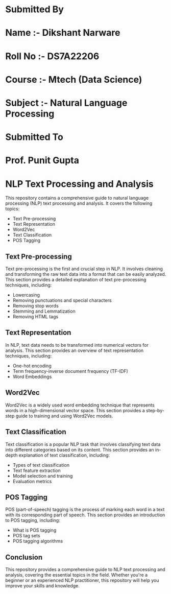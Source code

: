 # Submitted By
# Name :- Dikshant Narware 
# Roll No :- DS7A22206  
# Course :- Mtech (Data Science) 
# Subject :- Natural Language Processing

# Submitted To
# Prof. Punit Gupta
# NLP Text Processing and Analysis

This repository contains a comprehensive guide to natural language processing (NLP) text processing and analysis. It covers the following topics:

- Text Pre-processing
- Text Representation
- Word2Vec
- Text Classification
- POS Tagging

## Text Pre-processing

Text pre-processing is the first and crucial step in NLP. It involves cleaning and transforming the raw text data into a format that can be easily analyzed. This section provides a detailed explanation of text pre-processing techniques, including:

- Lowercasing
- Removing punctuations and special characters
- Removing stop words
- Stemming and Lemmatization
- Removing HTML tags

## Text Representation

In NLP, text data needs to be transformed into numerical vectors for analysis. This section provides an overview of text representation techniques, including:

- One-hot encoding
- Term frequency-inverse document frequency (TF-IDF)
- Word Embeddings

## Word2Vec

Word2Vec is a widely used word embedding technique that represents words in a high-dimensional vector space. This section provides a step-by-step guide to training and using Word2Vec models.

## Text Classification

Text classification is a popular NLP task that involves classifying text data into different categories based on its content. This section provides an in-depth explanation of text classification, including:

- Types of text classification
- Text feature extraction
- Model selection and training
- Evaluation metrics

## POS Tagging

POS (part-of-speech) tagging is the process of marking each word in a text with its corresponding part of speech. This section provides an introduction to POS tagging, including:

- What is POS tagging
- POS tag sets
- POS tagging algorithms

## Conclusion

This repository provides a comprehensive guide to NLP text processing and analysis, covering the essential topics in the field. Whether you're a beginner or an experienced NLP practitioner, this repository will help you improve your skills and knowledge.

